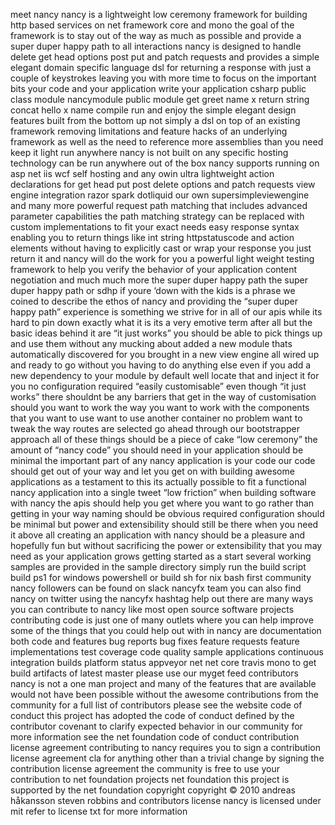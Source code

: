 meet nancy nancy is a lightweight low ceremony framework for building http based services on net framework core and mono the goal of the framework is to stay out of the way as much as possible and provide a super duper happy path to all interactions nancy is designed to handle delete get head options post put and patch requests and provides a simple elegant domain specific language dsl for returning a response with just a couple of keystrokes leaving you with more time to focus on the important bits your code and your application write your application csharp public class module nancymodule public module get greet name x return string concat hello x name compile run and enjoy the simple elegant design features built from the bottom up not simply a dsl on top of an existing framework removing limitations and feature hacks of an underlying framework as well as the need to reference more assemblies than you need keep it light run anywhere nancy is not built on any specific hosting technology can be run anywhere out of the box nancy supports running on asp net iis wcf self hosting and any owin ultra lightweight action declarations for get head put post delete options and patch requests view engine integration razor spark dotliquid our own supersimpleviewengine and many more powerful request path matching that includes advanced parameter capabilities the path matching strategy can be replaced with custom implementations to fit your exact needs easy response syntax enabling you to return things like int string httpstatuscode and action elements without having to explicitly cast or wrap your response you just return it and nancy will do the work for you a powerful light weight testing framework to help you verify the behavior of your application content negotiation and much much more the super duper happy path the super duper happy path or sdhp if youre ‘down with the kids is a phrase we coined to describe the ethos of nancy and providing the “super duper happy path” experience is something we strive for in all of our apis while its hard to pin down exactly what it is its a very emotive term after all but the basic ideas behind it are “it just works” you should be able to pick things up and use them without any mucking about added a new module thats automatically discovered for you brought in a new view engine all wired up and ready to go without you having to do anything else even if you add a new dependency to your module by default well locate that and inject it for you no configuration required “easily customisable” even though “it just works” there shouldnt be any barriers that get in the way of customisation should you want to work the way you want to work with the components that you want to use want to use another container no problem want to tweak the way routes are selected go ahead through our bootstrapper approach all of these things should be a piece of cake “low ceremony” the amount of “nancy code” you should need in your application should be minimal the important part of any nancy application is your code our code should get out of your way and let you get on with building awesome applications as a testament to this its actually possible to fit a functional nancy application into a single tweet “low friction” when building software with nancy the apis should help you get where you want to go rather than getting in your way naming should be obvious required configuration should be minimal but power and extensibility should still be there when you need it above all creating an application with nancy should be a pleasure and hopefully fun but without sacrificing the power or extensibility that you may need as your application grows getting started as a start several working samples are provided in the sample directory simply run the build script build ps1 for windows powershell or build sh for nix bash first community nancy followers can be found on slack nancyfx team you can also find nancy on twitter using the nancyfx hashtag help out there are many ways you can contribute to nancy like most open source software projects contributing code is just one of many outlets where you can help improve some of the things that you could help out with in nancy are documentation both code and features bug reports bug fixes feature requests feature implementations test coverage code quality sample applications continuous integration builds platform status appveyor net net core travis mono to get build artifacts of latest master please use our myget feed contributors nancy is not a one man project and many of the features that are available would not have been possible without the awesome contributions from the community for a full list of contributors please see the website code of conduct this project has adopted the code of conduct defined by the contributor covenant to clarify expected behavior in our community for more information see the net foundation code of conduct contribution license agreement contributing to nancy requires you to sign a contribution license agreement cla for anything other than a trivial change by signing the contribution license agreement the community is free to use your contribution to net foundation projects net foundation this project is supported by the net foundation copyright copyright © 2010 andreas håkansson steven robbins and contributors license nancy is licensed under mit refer to license txt for more information